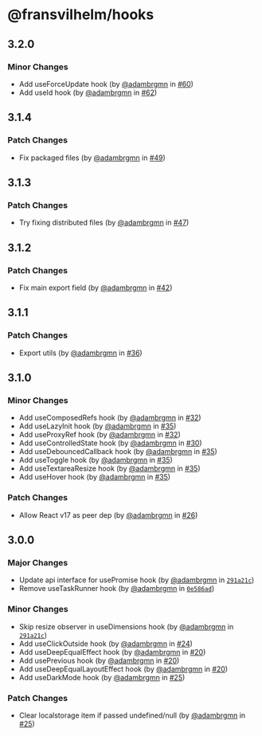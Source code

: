 # @fransvilhelm/hooks

## 3.2.0

### Minor Changes

- Add useForceUpdate hook (by [@adambrgmn](https://github.com/adambrgmn) in
  [#60](https://github.com/adambrgmn/fransvilhelm/pull/60))
- Add useId hook (by [@adambrgmn](https://github.com/adambrgmn) in
  [#62](https://github.com/adambrgmn/fransvilhelm/pull/62))

## 3.1.4

### Patch Changes

- Fix packaged files (by [@adambrgmn](https://github.com/adambrgmn) in
  [#49](https://github.com/adambrgmn/fransvilhelm/pull/49))

## 3.1.3

### Patch Changes

- Try fixing distributed files (by [@adambrgmn](https://github.com/adambrgmn) in
  [#47](https://github.com/adambrgmn/fransvilhelm/pull/47))

## 3.1.2

### Patch Changes

- Fix main export field (by [@adambrgmn](https://github.com/adambrgmn) in
  [#42](https://github.com/adambrgmn/fransvilhelm/pull/42))

## 3.1.1

### Patch Changes

- Export utils (by [@adambrgmn](https://github.com/adambrgmn) in
  [#36](https://github.com/adambrgmn/fransvilhelm/pull/36))

## 3.1.0

### Minor Changes

- Add useComposedRefs hook (by [@adambrgmn](https://github.com/adambrgmn) in
  [#32](https://github.com/adambrgmn/fransvilhelm/pull/32))
- Add useLazyInit hook (by [@adambrgmn](https://github.com/adambrgmn) in
  [#35](https://github.com/adambrgmn/fransvilhelm/pull/35))
- Add useProxyRef hook (by [@adambrgmn](https://github.com/adambrgmn) in
  [#32](https://github.com/adambrgmn/fransvilhelm/pull/32))
- Add useControlledState hook (by [@adambrgmn](https://github.com/adambrgmn) in
  [#30](https://github.com/adambrgmn/fransvilhelm/pull/30))
- Add useDebouncedCallback hook (by [@adambrgmn](https://github.com/adambrgmn) in
  [#35](https://github.com/adambrgmn/fransvilhelm/pull/35))
- Add useToggle hook (by [@adambrgmn](https://github.com/adambrgmn) in
  [#35](https://github.com/adambrgmn/fransvilhelm/pull/35))
- Add useTextareaResize hook (by [@adambrgmn](https://github.com/adambrgmn) in
  [#35](https://github.com/adambrgmn/fransvilhelm/pull/35))
- Add useHover hook (by [@adambrgmn](https://github.com/adambrgmn) in
  [#35](https://github.com/adambrgmn/fransvilhelm/pull/35))

### Patch Changes

- Allow React v17 as peer dep (by [@adambrgmn](https://github.com/adambrgmn) in
  [#26](https://github.com/adambrgmn/fransvilhelm/pull/26))

## 3.0.0

### Major Changes

- Update api interface for usePromise hook (by [@adambrgmn](https://github.com/adambrgmn) in
  [`291a21c`](https://github.com/adambrgmn/fransvilhelm/commit/291a21c85dbc3613e017c56c54e6c9785b2e8d02))
- Remove useTaskRunner hook (by [@adambrgmn](https://github.com/adambrgmn) in
  [`0e586ad`](https://github.com/adambrgmn/fransvilhelm/commit/0e586ad6c19831a1faf61915e35b1769ea8bc95e))

### Minor Changes

- Skip resize observer in useDimensions hook (by [@adambrgmn](https://github.com/adambrgmn) in
  [`291a21c`](https://github.com/adambrgmn/fransvilhelm/commit/291a21c85dbc3613e017c56c54e6c9785b2e8d02))
- Add useClickOutside hook (by [@adambrgmn](https://github.com/adambrgmn) in
  [#24](https://github.com/adambrgmn/fransvilhelm/pull/24))
- Add useDeepEqualEffect hook (by [@adambrgmn](https://github.com/adambrgmn) in
  [#20](https://github.com/adambrgmn/fransvilhelm/pull/20))
- Add usePrevious hook (by [@adambrgmn](https://github.com/adambrgmn) in
  [#20](https://github.com/adambrgmn/fransvilhelm/pull/20))
- Add useDeepEqualLayoutEffect hook (by [@adambrgmn](https://github.com/adambrgmn) in
  [#20](https://github.com/adambrgmn/fransvilhelm/pull/20))
- Add useDarkMode hook (by [@adambrgmn](https://github.com/adambrgmn) in
  [#25](https://github.com/adambrgmn/fransvilhelm/pull/25))

### Patch Changes

- Clear localstorage item if passed undefined/null (by [@adambrgmn](https://github.com/adambrgmn) in
  [#25](https://github.com/adambrgmn/fransvilhelm/pull/25))
